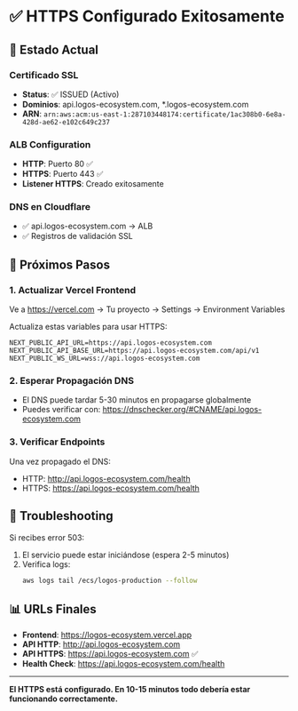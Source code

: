 # ✅ HTTPS Configurado Exitosamente

## 🔐 Estado Actual

### Certificado SSL
- **Status**: ✅ ISSUED (Activo)
- **Dominios**: api.logos-ecosystem.com, *.logos-ecosystem.com
- **ARN**: `arn:aws:acm:us-east-1:287103448174:certificate/1ac308b0-6e8a-428d-ae62-e102c649c237`

### ALB Configuration
- **HTTP**: Puerto 80 ✅
- **HTTPS**: Puerto 443 ✅
- **Listener HTTPS**: Creado exitosamente

### DNS en Cloudflare
- ✅ api.logos-ecosystem.com → ALB
- ✅ Registros de validación SSL

## 🔄 Próximos Pasos

### 1. Actualizar Vercel Frontend
Ve a https://vercel.com → Tu proyecto → Settings → Environment Variables

Actualiza estas variables para usar HTTPS:
```
NEXT_PUBLIC_API_URL=https://api.logos-ecosystem.com
NEXT_PUBLIC_API_BASE_URL=https://api.logos-ecosystem.com/api/v1
NEXT_PUBLIC_WS_URL=wss://api.logos-ecosystem.com
```

### 2. Esperar Propagación DNS
- El DNS puede tardar 5-30 minutos en propagarse globalmente
- Puedes verificar con: https://dnschecker.org/#CNAME/api.logos-ecosystem.com

### 3. Verificar Endpoints
Una vez propagado el DNS:
- HTTP: http://api.logos-ecosystem.com/health
- HTTPS: https://api.logos-ecosystem.com/health

## 🚨 Troubleshooting

Si recibes error 503:
1. El servicio puede estar iniciándose (espera 2-5 minutos)
2. Verifica logs: 
   ```bash
   aws logs tail /ecs/logos-production --follow
   ```

## 📊 URLs Finales

- **Frontend**: https://logos-ecosystem.vercel.app
- **API HTTP**: http://api.logos-ecosystem.com
- **API HTTPS**: https://api.logos-ecosystem.com ✅
- **Health Check**: https://api.logos-ecosystem.com/health

---

**El HTTPS está configurado. En 10-15 minutos todo debería estar funcionando correctamente.**